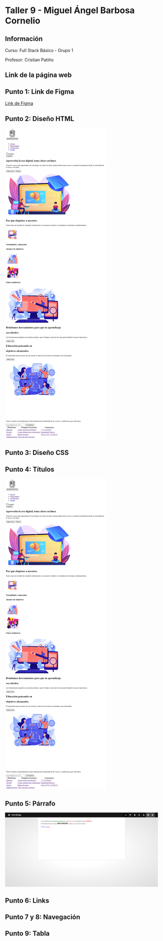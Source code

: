 <h1>Taller 9 - Miguel Ángel Barbosa Cornelio</h1>

<h2>Información</h2>
<p>Curso: Full Stack Básico - Grupo 1</p>
<p>Profesor: Cristian Patiño</p>

<h2>Link de la página web</h2>


<h2>Punto 1: Link de Figma</h2>
<a href="https://www.figma.com/file/0JATDOtnDeIRTyiQSyaN3l/Miguel-%C3%81ngel-Barbosa-Cornelio?type=design&node-id=6%3A257&mode=design&t=IIVmgqVArrgUAjY6-1">Link de Figma</a>

<h2>Punto 2: Diseño HTML</h2>
<img src="./public/images/punto-2.png" alt="punto 2">

<h2>Punto 3: Diseño CSS</h2>

<h2>Punto 4: Títulos</h2>
<img src="./public/images/punto-2.png" alt="punto 4">

<h2>Punto 5: Párrafo</h2>
<img src="./public/images/punto-5.png" alt="punto 5">

<h2>Punto 6: Links</h2>

<h2>Punto 7 y 8: Navegación</h2>

<h2>Punto 9: Tabla</h2>